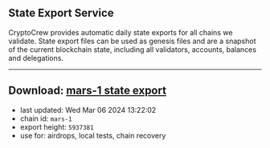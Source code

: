 ## State Export Service
CryptoCrew provides automatic daily state exports for all chains we validate. State export files can be used as genesis files and are a snapshot of the current blockchain state, including all validators, accounts, balances and delegations.

---
**Download: [mars-1 state export](https://dl-eu2.ccvalidators.com/SERVICE/mars/mars-1_export_5937381.json)**
---

- last updated: Wed Mar 06 2024 13:22:02
- chain id: `mars-1`
- export height: `5937381`
- use for: airdrops, local tests, chain recovery
